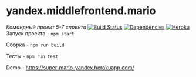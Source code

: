 # yandex.middlefrontend.mario

*Командный проект 5-7 спринта*
[![Build Status](https://travis-ci.org/Berlevog/super-mario-yandex.svg?branch=master)](https://travis-ci.org/Berlevog/super-mario-yandex)
[![Dependencies](https://david-dm.org/Berlevog/super-mario-yandex.png)](https://david-dm.org/Berlevog/super-mario-yandex)
[![Heroku](https://heroku-badge.herokuapp.com/?app=super-mario-yandex&style=flat)](https://super-mario-yandex.herokuapp.com/)
Запуск проекта - `npm start`

Сборка - `npm run build`

Тесты - `npm run test`

Demo - https://super-mario-yandex.herokuapp.com/
